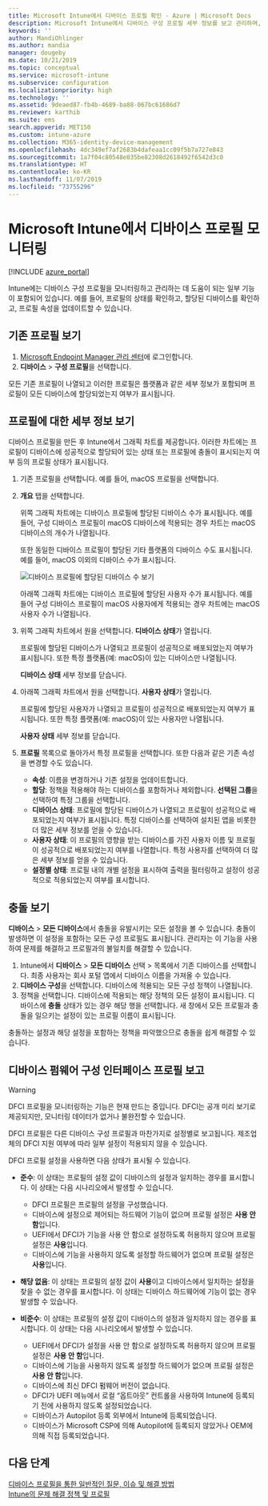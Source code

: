 ```yaml
---
title: Microsoft Intune에서 디바이스 프로필 확인 - Azure | Microsoft Docs
description: Microsoft Intune에서 디바이스 구성 프로필 세부 정보를 보고 관리하며, 프로필에 할당된 디바이스 수의 그래픽 차트를 보고, 프로필이 할당되거나 배포된 디바이스를 확인합니다. 충돌 설정이 있는 프로필의 문제를 해결할 수도 있습니다.
keywords: ''
author: MandiOhlinger
ms.author: mandia
manager: dougeby
ms.date: 10/21/2019
ms.topic: conceptual
ms.service: microsoft-intune
ms.subservice: configuration
ms.localizationpriority: high
ms.technology: ''
ms.assetid: 9deaed87-fb4b-4689-ba88-067bc61686d7
ms.reviewer: karthib
ms.suite: ems
search.appverid: MET150
ms.custom: intune-azure
ms.collection: M365-identity-device-management
ms.openlocfilehash: 4dc349ef7af2683b4dafeaa1cc09f5b7a727e843
ms.sourcegitcommit: 1a7f04c80548e035be82308d2618492f6542d3c0
ms.translationtype: HT
ms.contentlocale: ko-KR
ms.lasthandoff: 11/07/2019
ms.locfileid: "73755296"
---
```

# <a name="monitor-device-profiles-in-microsoft-intune"></a>Microsoft Intune에서 디바이스 프로필 모니터링

[!INCLUDE [azure_portal](../includes/azure_portal.md)]

Intune에는 디바이스 구성 프로필을 모니터링하고 관리하는 데 도움이 되는 일부 기능이 포함되어 있습니다. 예를 들어, 프로필의 상태를 확인하고, 할당된 디바이스를 확인하고, 프로필 속성을 업데이트할 수 있습니다.

## <a name="view-existing-profiles"></a>기존 프로필 보기

1. [Microsoft Endpoint Manager 관리 센터](https://go.microsoft.com/fwlink/?linkid=2109431)에 로그인합니다.
2. **디바이스** > **구성 프로필**을 선택합니다.

모든 기존 프로필이 나열되고 이러한 프로필은 플랫폼과 같은 세부 정보가 포함되며 프로필이 모든 디바이스에 할당되었는지 여부가 표시됩니다.

## <a name="view-details-on-a-profile"></a>프로필에 대한 세부 정보 보기

디바이스 프로필을 만든 후 Intune에서 그래픽 차트를 제공합니다. 이러한 차트에는 프로필이 디바이스에 성공적으로 할당되어 있는 상태 또는 프로필에 충돌이 표시되는지 여부 등의 프로필 상태가 표시됩니다.

1. 기존 프로필을 선택합니다. 예를 들어, macOS 프로필을 선택합니다.
2. **개요** 탭을 선택합니다.

    위쪽 그래픽 차트에는 디바이스 프로필에 할당된 디바이스 수가 표시됩니다. 예를 들어, 구성 디바이스 프로필이 macOS 디바이스에 적용되는 경우 차트는 macOS 디바이스의 개수가 나열됩니다.

    또한 동일한 디바이스 프로필이 할당된 기타 플랫폼의 디바이스 수도 표시됩니다. 예를 들어, macOS 이외의 디바이스 수가 표시됩니다.

    ![디바이스 프로필에 할당된 디바이스 수 보기](./media/device-profile-monitor/device-configuration-profile-graphical-chart.png)

    아래쪽 그래픽 차트에는 디바이스 프로필에 할당된 사용자 수가 표시됩니다. 예를 들어 구성 디바이스 프로필이 macOS 사용자에게 적용되는 경우 차트에는 macOS 사용자 수가 나열됩니다.

3. 위쪽 그래픽 차트에서 원을 선택합니다. **디바이스 상태**가 열립니다.

    프로필에 할당된 디바이스가 나열되고 프로필이 성공적으로 배포되었는지 여부가 표시됩니다. 또한 특정 플랫폼(예: macOS)이 있는 디바이스만 나열됩니다.

    **디바이스 상태** 세부 정보를 닫습니다.

4. 아래쪽 그래픽 차트에서 원을 선택합니다. **사용자 상태**가 열립니다. 

    프로필에 할당된 사용자가 나열되고 프로필이 성공적으로 배포되었는지 여부가 표시됩니다. 또한 특정 플랫폼(예: macOS)이 있는 사용자만 나열됩니다.

    **사용자 상태** 세부 정보를 닫습니다.

5. **프로필** 목록으로 돌아가서 특정 프로필을 선택합니다. 또한 다음과 같은 기존 속성을 변경할 수도 있습니다.
    - **속성**: 이름을 변경하거나 기존 설정을 업데이트합니다.
    - **할당**: 정책을 적용해야 하는 디바이스를 포함하거나 제외합니다. **선택된 그룹**을 선택하여 특정 그룹을 선택합니다.
    - **디바이스 상태**: 프로필에 할당된 디바이스가 나열되고 프로필이 성공적으로 배포되었는지 여부가 표시됩니다. 특정 디바이스를 선택하여 설치된 앱을 비롯한 더 많은 세부 정보를 얻을 수 있습니다.
    - **사용자 상태**: 이 프로필의 영향을 받는 디바이스를 가진 사용자 이름 및 프로필이 성공적으로 배포되었는지 여부를 나열합니다. 특정 사용자를 선택하여 더 많은 세부 정보를 얻을 수 있습니다.
    - **설정별 상태**: 프로필 내의 개별 설정을 표시하여 출력을 필터링하고 설정이 성공적으로 적용되었는지 여부를 표시합니다.

## <a name="view-conflicts"></a>충돌 보기

**디바이스** > **모든 디바이스**에서 충돌을 유발시키는 모든 설정을 볼 수 있습니다. 충돌이 발생하면 이 설정을 포함하는 모든 구성 프로필도 표시됩니다. 관리자는 이 기능을 사용하여 문제를 해결하고 프로필과의 불일치를 해결할 수 있습니다.

1. Intune에서 **디바이스** > **모든 디바이스** 선택 &gt; 목록에서 기존 디바이스를 선택합니다. 최종 사용자는 회사 포털 앱에서 디바이스 이름을 가져올 수 있습니다.
2. **디바이스 구성**을 선택합니다. 디바이스에 적용되는 모든 구성 정책이 나열됩니다.
3. 정책을 선택합니다. 디바이스에 적용되는 해당 정책의 모든 설정이 표시됩니다. 디바이스에 **충돌** 상태가 있는 경우 해당 행을 선택합니다. 새 창에서 모든 프로필과 충돌을 일으키는 설정이 있는 프로필 이름이 표시됩니다.

충돌하는 설정과 해당 설정을 포함하는 정책을 파악했으므로 충돌을 쉽게 해결할 수 있습니다. 

## <a name="device-firmware-configuration-interface-profile-reporting"></a>디바이스 펌웨어 구성 인터페이스 프로필 보고

> [!WARNING]
> DFCI 프로필을 모니터링하는 기능은 현재 만드는 중입니다. DFCI는 공개 미리 보기로 제공되지만, 모니터링 데이터가 없거나 불완전할 수 있습니다.

DFCI 프로필은 다른 디바이스 구성 프로필과 마찬가지로 설정별로 보고됩니다. 제조업체의 DFCI 지원 여부에 따라 일부 설정이 적용되지 않을 수 있습니다.

DFCI 프로필 설정을 사용하면 다음 상태가 표시될 수 있습니다.

- **준수**: 이 상태는 프로필의 설정 값이 디바이스의 설정과 일치하는 경우를 표시합니다. 이 상태는 다음 시나리오에서 발생할 수 있습니다.

  - DFCI 프로필은 프로필의 설정을 구성했습니다.
  - 디바이스에 설정으로 제어되는 하드웨어 기능이 없으며 프로필 설정은 **사용 안 함**입니다.
  - UEFI에서 DFCI가 기능을 사용 안 함으로 설정하도록 허용하지 않으며 프로필 설정은 **사용**입니다.
  - 디바이스에 기능을 사용하지 않도록 설정할 하드웨어가 없으며 프로필 설정은 **사용**입니다.

- **해당 없음**: 이 상태는 프로필의 설정 값이 **사용**이고 디바이스에서 일치하는 설정을 찾을 수 없는 경우를 표시합니다. 이 상태는 디바이스 하드웨어에 기능이 없는 경우 발생할 수 있습니다.

- **비준수**: 이 상태는 프로필의 설정 값이 디바이스의 설정과 일치하지 않는 경우를 표시합니다. 이 상태는 다음 시나리오에서 발생할 수 있습니다.

  - UEFI에서 DFCI가 설정을 사용 안 함으로 설정하도록 허용하지 않으며 프로필 설정은 **사용 안 함**입니다.
  - 디바이스에 기능을 사용하지 않도록 설정할 하드웨어가 없으며 프로필 설정은 **사용 안 함**입니다.
  - 디바이스에 최신 DFCI 펌웨어 버전이 없습니다.
  - DFCI가 UEFI 메뉴에서 로컬 “옵트아웃” 컨트롤을 사용하여 Intune에 등록되기 전에 사용하지 않도록 설정되었습니다.
  - 디바이스가 Autopilot 등록 외부에서 Intune에 등록되었습니다.
  - 디바이스가 Microsoft CSP에 의해 Autopilot에 등록되지 않았거나 OEM에 의해 직접 등록되었습니다.

## <a name="next-steps"></a>다음 단계

[디바이스 프로필을 통한 일반적인 질문, 이슈 및 해결 방법](device-profile-troubleshoot.md)  
[Intune의 문제 해결 정책 및 프로필](troubleshoot-policies-in-microsoft-intune.md)
